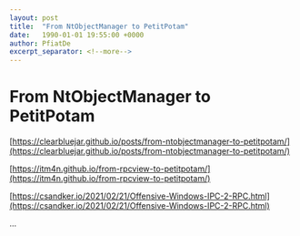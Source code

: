 ```yaml
---
layout: post
title:  "From NtObjectManager to PetitPotam"
date:   1990-01-01 19:55:00 +0000
author: PfiatDe
excerpt_separator: <!--more-->
---
```


# From NtObjectManager to PetitPotam

[https://clearbluejar.github.io/posts/from-ntobjectmanager-to-petitpotam/](https://clearbluejar.github.io/posts/from-ntobjectmanager-to-petitpotam/)

[https://itm4n.github.io/from-rpcview-to-petitpotam/](https://itm4n.github.io/from-rpcview-to-petitpotam/)

[https://csandker.io/2021/02/21/Offensive-Windows-IPC-2-RPC.html](https://csandker.io/2021/02/21/Offensive-Windows-IPC-2-RPC.html)

...
<!--more-->
